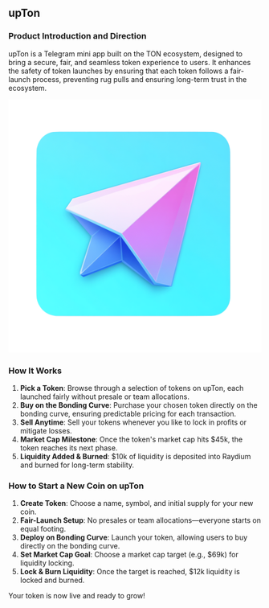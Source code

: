 ## upTon

### Product Introduction and Direction
upTon is a Telegram mini app built on the TON ecosystem, designed to bring a secure, fair, and seamless token experience to users. It enhances the safety of token launches by ensuring that each token follows a fair-launch process, preventing rug pulls and ensuring long-term trust in the ecosystem.

![Logo](./images/logo.png)

### How It Works
1. **Pick a Token**: Browse through a selection of tokens on upTon, each launched fairly without presale or team allocations.
2. **Buy on the Bonding Curve**: Purchase your chosen token directly on the bonding curve, ensuring predictable pricing for each transaction.
3. **Sell Anytime**: Sell your tokens whenever you like to lock in profits or mitigate losses.
4. **Market Cap Milestone**: Once the token's market cap hits $45k, the token reaches its next phase.
5. **Liquidity Added & Burned**: $10k of liquidity is deposited into Raydium and burned for long-term stability.

### How to Start a New Coin on upTon
1. **Create Token**: Choose a name, symbol, and initial supply for your new coin.
2. **Fair-Launch Setup**: No presales or team allocations—everyone starts on equal footing.
3. **Deploy on Bonding Curve**: Launch your token, allowing users to buy directly on the bonding curve.
4. **Set Market Cap Goal**: Choose a market cap target (e.g., $69k) for liquidity locking.
5. **Lock & Burn Liquidity**: Once the target is reached, $12k liquidity is locked and burned.

Your token is now live and ready to grow!

